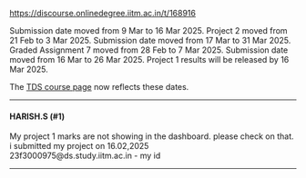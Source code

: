 https://discourse.onlinedegree.iitm.ac.in/t/168916

Submission date moved from 9 Mar to 16 Mar 2025.
Project 2 moved from 21 Feb to 3 Mar 2025. Submission date moved from 17 Mar to 31 Mar 2025.
Graded Assignment 7 moved from 28 Feb to 7 Mar 2025. Submission date moved from 16 Mar to 26 Mar 2025.
Project 1 results will be released by 16 Mar 2025.

The <a href="https://tds.s-anand.net/" rel="noopener nofollow ugc">TDS course page</a> now reflects these dates.
  </blockquote>
</aside>
<hr>

<h4>HARISH.S (#1)</h4>
<p>My project 1 marks are not showing in the dashboard. please check on that. i submitted my project on 16.02,2025<br/>
23f3000975@ds.study.iitm.ac.in  - my id</p><hr>

</body></html>